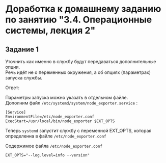 # Доработка к домашнему заданию по занятию "3.4. Операционные системы, лекция 2"

## Задание 1
Уточнить как именно в службу будут передаваться дополнительные опции.  
Речь идёт не о переменных окружения, а об опциях (параметрах) запуска службы.  

Ответ:  

Параметры запуска можно указать в отдельном файле.  
Дополним файл `/etc/systemd/system/node_exporter.service` :  

```
[Service]
EnvironmentFile=/etc/node_exporter.conf
ExecStart=/usr/local/bin/node_exporter $EXT_OPTS
```

Теперь `systemd` запустит службу c переменной EXT_OPTS, которая определенна в файле `/etc/node_exporter.conf `

Содержимое файла `/etc/node_exporter.conf `  
```
EXT_OPTS="--log.level=info --version"
```